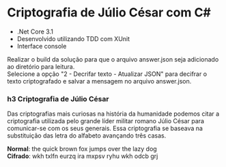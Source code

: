 # Criptografia de Júlio César com C#


* .Net Core 3.1  
* Desenvolvido utilizando TDD com XUnit  
* Interface console


Realizar o build da solução para que o arquivo answer.json seja adicionado ao diretório para leitura.  
Selecione a opção "2 - Decrifar texto - Atualizar JSON" para decifrar o texto criptografado e salvar a mensagem no arquivo answer.json. 

### h3 Criptografia de Júlio César


Das criptografias mais curiosas na história da humanidade podemos citar a criptografia utilizada pelo grande líder militar romano Júlio César para comunicar-se com os seus generais. Essa criptografia se baseava na substituição das letra do alfabeto avançando três casas.


__Normal__:  the quick brown fox jumps over the lazy dog  
__Cifrado__: wkh txlfn eurzq ira mxpsv ryhu wkh odcb grj  

